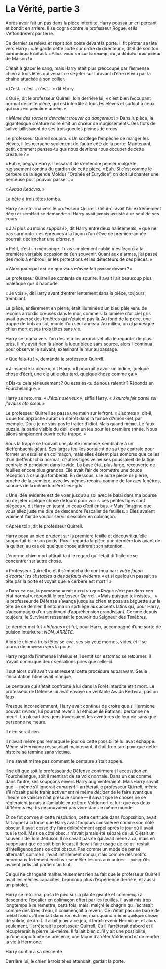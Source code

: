 # La Vérité, partie 3


Après avoir fait un pas dans la pièce interdite, Harry poussa un cri
perçant et bondit en arrière. Il se cogna contre le professeur Rogue, et
ils s’effondrèrent par terre.

Ce dernier se releva et reprit son poste devant la porte. Il fit pivoter
sa tête vers Harry : « Je garde cette porte sur ordre du directeur »,
dit-il de son ton sardonique habituel. « Allez-vous-en sur le champ, où
je déduirai des points de Maison ! »

C’était à glacer le sang, mais Harry était plus préoccupé par l’immense
chien à trois têtes qui venait de se jeter sur lui avant d’être retenu
par la chaîne attachée à son collier.

« C’est… c’est… c’est… » dit Harry.

« Oui », dit le professeur Quirrell, loin derrière lui, « c’est bien
l’occupant normal de cette pièce, qui est interdite à tous les élèves et
surtout à ceux qui sont en première année. »

« *Même des sorciers devraient trouver ça dangereux !* » Dans la pièce, la
gigantesque créature noire émit un chœur de mugissements. Des flots de
salive jaillissaient de ses trois gueules pleines de crocs.

Le professeur Quirrell soupira. « Un sortilège l’empêche de manger les
élèves, il les recrache seulement de l’autre côté de la porte.
Maintenant, petit, comment penses-tu que nous devrions nous occuper de
cette créature ? »

« Euh », bégaya Harry. Il essayait de s’entendre penser malgré le
rugissement continu du gardien de cette pièce. « Euh. Si c’est comme le
cerbère de la légende Moldue “Orphée et Eurydice”, on doit lui chanter
une berceuse pour pouvoir passer… »

« *Avada Kedavra.* »

La bête à trois têtes tomba.

Harry se retourna vers le professeur Quirrell. Celui-ci avait l’air
extrêmement déçu et semblait se demander si Harry avait jamais assisté à
un seul de ses cours.

« J’ai plus ou moins *supposé* », dit Harry entre deux halètements, « que
ne pas surmonter ces épreuves à la façon d’un élève de première année
pourrait déclencher une *alarme*. »

« Petit, c’est un mensonge. Tu as simplement oublié mes leçons à ta
première véritable occasion de t’en souvenir. Quant aux alarmes, j’ai
passé des mois à embrouiller les protections et les détecteurs de ces
pièces. »

« Alors pourquoi est-ce que vous m’avez fait passer devant ? »

Le professeur Quirrell se contenta de sourire. Il avait l’air beaucoup
plus maléfique que d’habitude.

« Je vois », dit Harry avant d’entrer lentement dans la pièce, toujours
tremblant.

La pièce, entièrement en pierre, était illuminée d’un bleu pâle venu de
recoins arrondis creusés dans le mur, comme si la lumière d’un ciel gris
avait traversé des fenêtres qui n’étaient pas là. Au fond de la pièce,
une trappe de bois au sol, munie d’un seul anneau. Au milieu, un
gigantesque chien mort et ses trois têtes sans vie.

Harry se tourna vers l’un des recoins arrondis et alla le regarder de
plus près. Il n’y avait rien là sinon la lueur bleue sans source, alors
il continua pour observer le suivant, examinant le mur au passage.

« Que fais-tu ? », demanda le professeur Quirrell.

« J’inspecte la pièce », dit Harry. « Il pourrait y avoir un indice,
quelque chose d’écrit, une clé utile plus tard, quelque chose comme ça. »

« Dis-tu cela sérieusement ? Ou essaies-tu de nous ralentir ? Réponds en
Fourchelangue. »

Harry se retourna. « *J’étais ssérieux* », siffla Harry. « *J’aurais fait
pareil ssi j’avaiss été sseul.* »

Le professeur Quirrell se passa une main sur le front. « J’admets »,
dit-il, « que ton approche aurait un intérêt dans la tombe d’Amon-Set,
par exemple. Donc je ne vais pas te traiter d’idiot. Mais quand même. Le
faux puzzle, la partie visible du défi, c’est un jeu pour les première
année. Nous allons simplement ouvrir cette trappe. »

Sous la trappe se trouvait une plante immense, semblable à un
dieffenbachia géant. Ses larges feuilles sortaient de sa tige centrale
pour former un escalier en colimaçon, mais elles étaient plus sombres
que celles d’un dieffenbachia normal ; d’autres tiges veineuses
poussaient de la tige centrale et pendaient dans le vide. La base était
plus large, recouverte de feuilles encore plus grandes. Elle avait l’air
de promettre une douce réception à celui qui tomberait. En dessous, une
autre pièce de pierre, proche de la première, avec les mêmes recoins
comme de fausses fenêtres, sources de la même lumière bleu-gris.

« Une idée évidente est de voler jusqu’au sol avec le balai dans ma
bourse ou de jeter quelque chose de lourd pour voir si ces petites tiges
sont piégées », dit Harry en jetant un coup d’œil en bas. « Mais j’imagine
que vous allez juste me dire de descendre l’escalier de feuilles. » Elles
avaient vraiment l’air de vouloir servir d’escalier en colimaçon.

« Après toi », dit le professeur Quirrell.

Harry posa un pied prudent sur la première feuille et découvrit qu’elle
supportait bien son poids. Puis il regarda la pièce une dernière fois
avant de la quitter, au cas où quelque chose attirerait son attention.

L’énorme chien mort attirait tant le regard qu’il était difficile de se
concentrer sur autre chose.

« Professeur Quirrell », et il s’empêcha de continua par : *votre façon
d’écarter les obstacles a des défauts évidents*, « et si quelqu’un
passait sa tête par la porte et voyait que le cerbère est mort ? »

« Dans ce cas, la personne aurait aussi vu que Rogue n’est pas dans son
état normal », répondit le professeur Quirrell. « Mais puisque tu
insistes… » le professeur de Défense s’avança jusqu’au chien et posa sa
baguette sur la tête de ce dernier. Il entonna un sortilège aux accents
latins qui, pour Harry, s’accompagna d’un sentiment d’appréhension
grandissant. Comme depuis toujours, le Survivant ressentait le pouvoir
du Seigneur des Ténèbres.

Le dernier mot fut « *Inferius* » et fut, pour Harry, accompagné d’une
sorte de pulsion intérieure : *NON, ARRÊTE*.

Alors le chien à trois têtes se leva, ses six yeux mornes, vides, et il
se tourna de nouveau vers la porte.

Harry regarda l’immense Inferius et il sentit son estomac se retourner.
Il n’avait connu que deux sensations pires que celle-ci.

Il sut alors qu’il avait vu et ressenti cette procédure auparavant.
Seule l’incantation latine avait manqué.

Le centaure qui s’était confronté à lui dans la Forêt Interdite était
mort. Le professeur de Défense lui avait envoyé un véritable Avada
Kedavra, pas un faux.

Presque inconsciemment, Harry avait continué de croire que si Hermione
pouvait *revenir*, lui pourrait revenir à l’éthique de Batman : personne
ne meurt. La plupart des gens traversaient les aventures de leur vie
sans que personne ne meure.

Il n’en serait rien.

Il n’avait même pas remarqué le jour où cette possibilité lui avait
échappé. Même si Hermione ressuscitait maintenant, il était trop tard
pour que cette histoire se termine sans victime.

Il ne savait même pas comment le centaure s’était appelé.

Il se dit que soit le professeur de Défense confirmerait l’accusation en
Fourchelangue, soit il mentirait de sa voix normale. Dans un cas comme
dans l’autre, ses soupçons envers Harry augmenteraient. Mais Harry
savait que — même s’il ignorait *comment* il arrêterait le professeur
Quirrell, même s’il n’osait pas le trahir activement ni même *décider*
de le faire avant que l’heure de vaincre n’ait presque sonné — il savait
que le choses ne se régleraient jamais à l’amiable entre Lord Voldemort
et lui ; que ces deux différents esprits ne pouvaient pas vivre dans le
même monde.

Et ce fut comme si cette résolution, cette certitude dans l’opposition,
avait fait appel à la force que Harry avait toujours considérée comme
son côté obscur. Il avait cessé d’y faire délibérément appel après le
jour où il avait tué le troll. Mais ce côté obscur n’avait jamais été
séparé de lui. C’était un souvenir de Tom Jedusor. Il ne savait pas ce
qui avait mené à ça, mais en supposant que ce soit bien le cas, il
devait faire usage de ce qui restait d’intelligence dans ce côté obscur.
Pas comme un mode de pensé alternatif, comme il l’avait initialement
conçu, mais comme des motifs neuronaux fortement enclins à se mêler les
uns aux autres — puisqu’ils avaient jadis fait partie d’un tout.

Ce qui ne changeait malheureusement rien au fait que le professeur
Quirrell avait les mêmes capacités, beaucoup plus d’expérience derrière,
et aussi un pistolet.

Harry se retourna, posa le pied sur la plante géante et commença à
descendre l’escalier en colimaçon offert par les feuilles. Il avait mis
trop longtemps à se remettre, cette fois, mais, malgré le chagrin qui
l’écrasait comme des litres d’eau, il commençait à revenir. Ce n’était
pas une barre de métal froid qu’il sentait dans son échine, mais quand
même quelque chose de solide, de droit. Il allait jouer à ce jeu, il
ferait revenir Hermione, et alors seulement, il arrêterait le professeur
Quirrell. Ou il l’arrêterait d’abord et il récupérerait la pierre
lui-même. Il fallait bien qu’il y ait une possibilité, qu’une
opportunité se présente, une façon d’arrêter Voldemort *et* de rendre la
vie à Hermione.

Harry continua sa descente.

Derrière lui, le chien à trois têtes attendait, gardait la porte.

